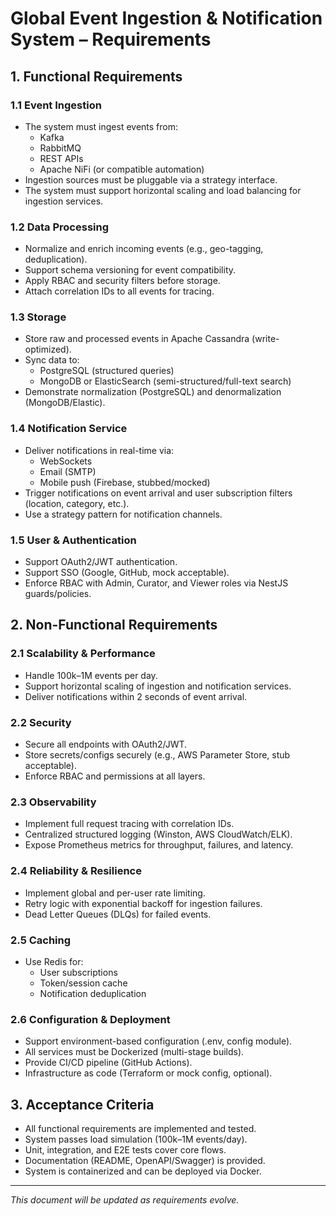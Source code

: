 # Global Event Ingestion & Notification System – Requirements

## 1. Functional Requirements

### 1.1 Event Ingestion
- The system must ingest events from:
  - Kafka
  - RabbitMQ
  - REST APIs
  - Apache NiFi (or compatible automation)
- Ingestion sources must be pluggable via a strategy interface.
- The system must support horizontal scaling and load balancing for ingestion services.

### 1.2 Data Processing
- Normalize and enrich incoming events (e.g., geo-tagging, deduplication).
- Support schema versioning for event compatibility.
- Apply RBAC and security filters before storage.
- Attach correlation IDs to all events for tracing.

### 1.3 Storage
- Store raw and processed events in Apache Cassandra (write-optimized).
- Sync data to:
  - PostgreSQL (structured queries)
  - MongoDB or ElasticSearch (semi-structured/full-text search)
- Demonstrate normalization (PostgreSQL) and denormalization (MongoDB/Elastic).

### 1.4 Notification Service
- Deliver notifications in real-time via:
  - WebSockets
  - Email (SMTP)
  - Mobile push (Firebase, stubbed/mocked)
- Trigger notifications on event arrival and user subscription filters (location, category, etc.).
- Use a strategy pattern for notification channels.

### 1.5 User & Authentication
- Support OAuth2/JWT authentication.
- Support SSO (Google, GitHub, mock acceptable).
- Enforce RBAC with Admin, Curator, and Viewer roles via NestJS guards/policies.

## 2. Non-Functional Requirements

### 2.1 Scalability & Performance
- Handle 100k–1M events per day.
- Support horizontal scaling of ingestion and notification services.
- Deliver notifications within 2 seconds of event arrival.

### 2.2 Security
- Secure all endpoints with OAuth2/JWT.
- Store secrets/configs securely (e.g., AWS Parameter Store, stub acceptable).
- Enforce RBAC and permissions at all layers.

### 2.3 Observability
- Implement full request tracing with correlation IDs.
- Centralized structured logging (Winston, AWS CloudWatch/ELK).
- Expose Prometheus metrics for throughput, failures, and latency.

### 2.4 Reliability & Resilience
- Implement global and per-user rate limiting.
- Retry logic with exponential backoff for ingestion failures.
- Dead Letter Queues (DLQs) for failed events.

### 2.5 Caching
- Use Redis for:
  - User subscriptions
  - Token/session cache
  - Notification deduplication

### 2.6 Configuration & Deployment
- Support environment-based configuration (.env, config module).
- All services must be Dockerized (multi-stage builds).
- Provide CI/CD pipeline (GitHub Actions).
- Infrastructure as code (Terraform or mock config, optional).

## 3. Acceptance Criteria

- All functional requirements are implemented and tested.
- System passes load simulation (100k–1M events/day).
- Unit, integration, and E2E tests cover core flows.
- Documentation (README, OpenAPI/Swagger) is provided.
- System is containerized and can be deployed via Docker.

---

*This document will be updated as requirements evolve.*